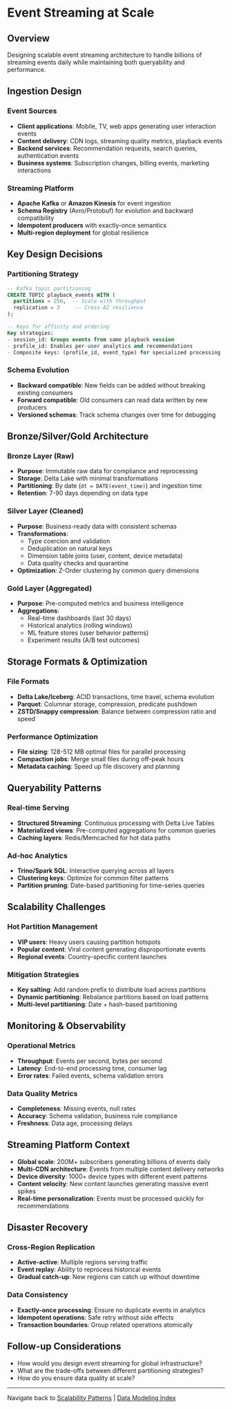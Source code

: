 # Event Streaming at Scale

## Overview

Designing scalable event streaming architecture to handle billions of streaming events daily while maintaining both queryability and performance.

## Ingestion Design

### Event Sources
* **Client applications**: Mobile, TV, web apps generating user interaction events
* **Content delivery**: CDN logs, streaming quality metrics, playback events
* **Backend services**: Recommendation requests, search queries, authentication events
* **Business systems**: Subscription changes, billing events, marketing interactions

### Streaming Platform
* **Apache Kafka** or **Amazon Kinesis** for event ingestion
* **Schema Registry** (Avro/Protobuf) for evolution and backward compatibility
* **Idempotent producers** with exactly-once semantics
* **Multi-region deployment** for global resilience

## Key Design Decisions

### Partitioning Strategy
```sql
-- Kafka topic partitioning
CREATE TOPIC playback_events WITH (
  partitions = 256,  -- Scale with throughput
  replication = 3     -- Cross-AZ resilience
);

-- Keys for affinity and ordering
Key strategies:
- session_id: Groups events from same playback session
- profile_id: Enables per-user analytics and recommendations
- Composite keys: (profile_id, event_type) for specialized processing
```

### Schema Evolution
* **Backward compatible**: New fields can be added without breaking existing consumers
* **Forward compatible**: Old consumers can read data written by new producers
* **Versioned schemas**: Track schema changes over time for debugging

## Bronze/Silver/Gold Architecture

### Bronze Layer (Raw)
* **Purpose**: Immutable raw data for compliance and reprocessing
* **Storage**: Delta Lake with minimal transformations
* **Partitioning**: By date (`dt = DATE(event_time)`) and ingestion time
* **Retention**: 7-90 days depending on data type

### Silver Layer (Cleaned)
* **Purpose**: Business-ready data with consistent schemas
* **Transformations**:
  - Type coercion and validation
  - Deduplication on natural keys
  - Dimension table joins (user, content, device metadata)
  - Data quality checks and quarantine
* **Optimization**: Z-Order clustering by common query dimensions

### Gold Layer (Aggregated)
* **Purpose**: Pre-computed metrics and business intelligence
* **Aggregations**:
  - Real-time dashboards (last 30 days)
  - Historical analytics (rolling windows)
  - ML feature stores (user behavior patterns)
  - Experiment results (A/B test outcomes)

## Storage Formats & Optimization

### File Formats
* **Delta Lake/Iceberg**: ACID transactions, time travel, schema evolution
* **Parquet**: Columnar storage, compression, predicate pushdown
* **ZSTD/Snappy compression**: Balance between compression ratio and speed

### Performance Optimization
* **File sizing**: 128-512 MB optimal files for parallel processing
* **Compaction jobs**: Merge small files during off-peak hours
* **Metadata caching**: Speed up file discovery and planning

## Queryability Patterns

### Real-time Serving
* **Structured Streaming**: Continuous processing with Delta Live Tables
* **Materialized views**: Pre-computed aggregations for common queries
* **Caching layers**: Redis/Memcached for hot data paths

### Ad-hoc Analytics
* **Trino/Spark SQL**: Interactive querying across all layers
* **Clustering keys**: Optimize for common filter patterns
* **Partition pruning**: Date-based partitioning for time-series queries

## Scalability Challenges

### Hot Partition Management
* **VIP users**: Heavy users causing partition hotspots
* **Popular content**: Viral content generating disproportionate events
* **Regional events**: Country-specific content launches

### Mitigation Strategies
* **Key salting**: Add random prefix to distribute load across partitions
* **Dynamic partitioning**: Rebalance partitions based on load patterns
* **Multi-level partitioning**: Date + hash-based partitioning

## Monitoring & Observability

### Operational Metrics
* **Throughput**: Events per second, bytes per second
* **Latency**: End-to-end processing time, consumer lag
* **Error rates**: Failed events, schema validation errors

### Data Quality Metrics
* **Completeness**: Missing events, null rates
* **Accuracy**: Schema validation, business rule compliance
* **Freshness**: Data age, processing delays

## Streaming Platform Context

* **Global scale**: 200M+ subscribers generating billions of events daily
* **Multi-CDN architecture**: Events from multiple content delivery networks
* **Device diversity**: 1000+ device types with different event patterns
* **Content velocity**: New content launches generating massive event spikes
* **Real-time personalization**: Events must be processed quickly for recommendations

## Disaster Recovery

### Cross-Region Replication
* **Active-active**: Multiple regions serving traffic
* **Event replay**: Ability to reprocess historical events
* **Gradual catch-up**: New regions can catch up without downtime

### Data Consistency
* **Exactly-once processing**: Ensure no duplicate events in analytics
* **Idempotent operations**: Safe retry without side effects
* **Transaction boundaries**: Group related operations atomically

## Follow-up Considerations

* How would you design event streaming for global infrastructure?
* What are the trade-offs between different partitioning strategies?
* How do you ensure data quality at scale?

---

Navigate back to [Scalability Patterns](./) | [Data Modeling Index](../README.md)